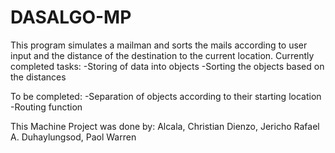 # DASALGO-MP
This program simulates a mailman and sorts the mails according to user input and the distance of the destination to the current location.
Currently completed tasks:
-Storing of data into objects
-Sorting the objects based on the distances

To be completed:
-Separation of objects according to their starting location
-Routing function

This Machine Project was done by:
Alcala, Christian
Dienzo, Jericho Rafael A.
Duhaylungsod, Paol Warren